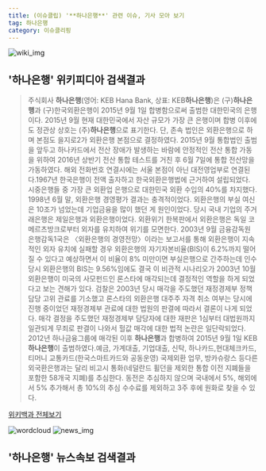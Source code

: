 ```yaml
---
title: (이슈클립) '**하나은행**' 관련 이슈, 기사 모아 보기
tag: 하나은행
category: 이슈클리핑
---
```

![wiki_img](https://user-images.githubusercontent.com/42597476/44503234-41136a80-a6d0-11e8-9071-6fc6418eafe4.png)
## **'**하나은행**'** 위키피디아 검색결과
>주식회사 **하나은행**(영어: KEB Hana Bank, 상표: KEB**하나은행**)은 (구)**하나은행**과 (구)한국외환은행이 2015년 9월 1일 합병함으로써 출범한 대한민국의 은행이다. 2015년 9월 현재 대한민국에서 자산 규모가 가장 큰 은행이며 합병 이후에도 정관상 상호는 (주)**하나은행**으로 표기한다. 단, 존속 법인은 외환은행으로 하며 본점도 을지로2가 외환은행 본점으로 결정하였다. 2015년 9월 통합법인 출범을 앞두고 하나카드에서 전산 장애가 발생하는 바람에 안정적인 전산 통합 가동을 위하여 2016년 상반기 전산 통합 테스트를 거친 후 6월 7일에 통합 전산망을 가동하였다. 해외 전화번호 연결시에는 서울 본점이 아닌 대전영업부로 연결된다.1967년 한국은행이 전액 출자하고 한국외환은행법에 근거하여 설립되었다. 시중은행들 중 가장 큰 외환업 은행으로 대한민국 외환 수입의 40%를 차지했다. 1998년 6월 말, 외환은행 경영평가 결과는 충격적이었다. 외환은행의 부실 여신은 10조가 넘었는데 기업금융을 많이 했던 게 원인이었다. 당시 국내 기업의 주거래은행은 제일은행과 외환은행이었다. 외환위기 한복판에서 외환은행은 독일 코메르츠방크로부터 외자를 유치하여 위기를 모면한다. 2003년 9월 금융감독원 은행감독1국은 〈외환은행의 경영전망〉이라는 보고서를 통해 외환은행이 지속적인 외자 유치에 실패할 경우 외환은행의 자기자본비율(BIS)이 6.2%까지 떨어질 수 있다고 예상하면서 이 비율이 8% 미만이면 부실은행으로 간주하는데 인수 당시 외환은행의 BIS는 9.56%임에도 결국 이 비관적 시나리오가 2003년 10월 외환은행이 미국의 사모펀드인 론스타에 매각되는데 결정적인 역할을 하게 되었다고 보는 견해가 있다. 검찰은 2003년 당시 매각을 주도했던 재정경제부 정책 담당 고위 관료를 기소했고 론스타의 외환은행 대주주 자격 취소 여부는 당시에 진행 중이었던 재정경제부 관료에 대한 법원의 판결에 따라서 결론이 나게 되었다. 매각 결정을 주도했던 재정경제부 담당자에 대한 재판은 1심부터 대법원까지 일관되게 무죄로 판결이 나와서 헐값 매각에 대한 법적 논란은 일단락되었다. 2012년 하나금융그룹에 매각된 이후 **하나은행**과 합병하여 2015년 9월 1일 KEB**하나은행**이 출범하였다.예금, 가계대출, 기업대출, 신탁, 하나카드,현대체크카드, 티머니 교통카드(한국스마트카드와 공동운영) 국제외환 업무, 방카슈랑스 등다른 외국환은행과는 달리 비고시 통화(네덜란드 휠던을 제외한 통합 이전 지폐들을 포함한 58개국 지폐)를 추심한다. 동전은 추심하지 않으며 국내에서 5%, 해외에서 5% 추가해서 총 10%의 추심 수수료를 제외하고 3주 후에 원화로 찾을 수 있다.

<a href="https://ko.wikipedia.org/wiki/하나은행" target="_blank">위키백과 전체보기</a>

![wordcloud](https://s3.ap-northeast-2.amazonaws.com/lyrics101-wordcloud/2018-09-27-1538010614.png)
![news_img](https://user-images.githubusercontent.com/42597476/44507050-1206f400-a6e4-11e8-8d98-7ffbfebb353f.png)
## **'**하나은행**'** 뉴스속보 검색결과

